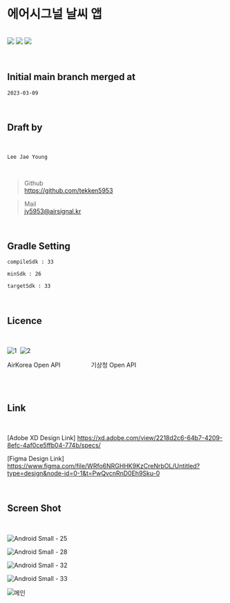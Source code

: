 # 에어시그널 날씨 앱

<br/><img src="https://img.shields.io/badge/Android-3DDC84?style=for-the-badge&logo=Android&logoColor=white"> <img src="https://img.shields.io/badge/JAVA-007396?style=for-the-badge&logo=java&logoColor=white"> <img src="https://img.shields.io/badge/Kotlin-7F52FF?style=for-the-badge&logo=Kotlin&logoColor=white">

<br/>
<h2>Initial main branch merged at</h2>


``2023-03-09``


<br/>
<h2>Draft by</h2><br/>

``Lee Jae Young``

<br/>

> Github    
> https://github.com/tekken5953

> Mail       
> jy5953@airsignal.kr

<br/>
<h2>Gradle Setting</h2>

``compileSdk : 33``

``minSdk : 26``

``targetSdk : 33``

<br/>
<h2>Licence</h2><br/>

![1](https://github.com/tekken5953/AS_Cloud_App/assets/52855326/e85d065e-4ff7-4910-9871-45108cfb3849)&nbsp;&nbsp;![2](https://github.com/tekken5953/AS_Cloud_App/assets/52855326/70c4e802-6213-4752-9d1b-d26a5e3cf214)

AirKorea Open API &nbsp;&nbsp;&nbsp;&nbsp;&nbsp;&nbsp;&nbsp;&nbsp;&nbsp;&nbsp;&nbsp;&nbsp;&nbsp;&nbsp;&nbsp;&nbsp;
기상청 Open API

<br/>


<br/>
<h2>Link</h2><br/>

[Adobe XD Design Link] https://xd.adobe.com/view/2218d2c6-64b7-4209-8efc-4af0ce5ffb04-774b/specs/

[Figma Design Link] https://www.figma.com/file/WRfo6NRGHHK9KzCreNrbOL/Untitled?type=design&node-id=0-1&t=PwQvcnRnD0Eh9Sku-0

<br/>
<h2>Screen Shot</h2><br/>

![Android Small - 25](https://github.com/tekken5953/AS_Cloud_App/assets/52855326/a2d22e3f-ab11-44a0-8485-ffc0cadc57ca)

![Android Small - 28](https://github.com/tekken5953/AS_Cloud_App/assets/52855326/393cdd1c-6f2e-46fe-a238-16ed353d5cc4)

![Android Small - 32](https://github.com/tekken5953/AS_Cloud_App/assets/52855326/432195f0-f662-4f0e-ad14-e047443ed345)

![Android Small - 33](https://github.com/tekken5953/AS_Cloud_App/assets/52855326/4f1a98c3-89fc-426f-8c7e-dadfc8895508)

![메인](https://github.com/tekken5953/AS_Cloud_App/assets/52855326/63a1e74c-a981-4ccb-9f9f-ba352ac18665)

